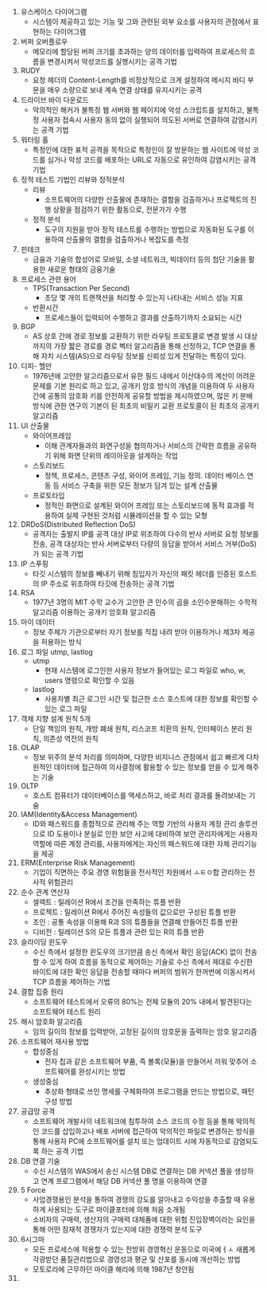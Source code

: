 1. 유스케이스 다이어그램
	- 시스템이 제공하고 있는 기능 및 그와 관련된 외부 요소를 사용자의 관점에서 표현하는 다이어그램
2. 버퍼 오버플로우 
	- 메모리에 할당된 버퍼 크기를 초과하는 양의 데이터를 입력하여 프로세스의 흐름을 변경시켜서 악성코드를 실행시키는 공격 기법
3. RUDY
	- 요청 헤더의 Content-Length를 비정상적으로 크게 설정하여 메시지 바디 부문을 매우 소량으로 보내 계속 연결 상태를 유지시키는 공격
4. 드라이브 바이 다운로드
	- 악의적인 해커가 불특정 웹 서버와 웹 페이지에 악성 스크립트를 설치하고, 불특정 사용자 접속시 사용자 동의 없이 실행되어 의도된 서버로 연결하여 감염시키는 공격 기법
5. 워터링 홀
	- 특정인에 대한 표적 공격을 목적으로 특정인이 잘 방문하는 웹 사이트에 악성 코드를 심거나 악성 코드를 배포하는 URL로 자동으로 유인하여 감염시키는 공격 기법
6. 정적 테스트 기법인 리뷰와 정적분석
	- 리뷰
		- 소프트웨어의 다양한 산출물에 존재하는 결함을 검출하거나 프로젝트의 진행 상황을 점검하기 위한 활동으로, 전문가가 수행
	- 정적 분석
		- 도구의 지원을 받아 정적 테스트를 수행하는 방법으로 자동화된 도구를 이용하여 산출물의 결함을 검출하거나 복잡도를 측정
7. 핀테크
	- 금융과 기술의 합성어로 모바일, 소셜 네트워크, 빅데이터 등의 첨단 기술을 활용한 새로운 형태의 금융기술
8. 프로세스 관련 용어
	- TPS(Transaction Per Second)
		- 초당 몇 개의 트랜잭션을 처리할 수 있는지 나타내는 서비스 성능 지표
	- 반환시간 
		- 프로세스들이 입력되어 수행하고 결과를 산출하기까지 소요되는 시간
9. BGP
	- AS 상호 간에 경로 정보를 교환하기 위한 라우팅 프로토콜로 변경 발생 시 대상까지의 가장 짧은 경로를 경로 벡터 알고리즘을 통해 선정하고, TCP 연결을 통해 자치 시스템(AS)으로 라우팅 정보를 신뢰성 있게 전달하는 특징이 있다.
10. 디피- 헬만
	- 1976년에 고안한 알고리즘으로서 유한 필드 내에서 이산대수의 계산이 어려운 문제를 기본 원리로 하고 있고, 공개키 암호 방식의 개념을 이용하여 두 사용자 간에 공통의 암호화 키를 안전하게 공유할 방법을 제시하였으며, 많은 키 분배 방식에 관한 연구의 기본이 된 최초의 비밀키 교환 프로토콜이 된 최초의 공개키 알고리즘
11. UI 산출물
	- 와이어프레임
		- 이해 관계자들과의 화면구성을 협의하거나 서비스의 간략한 흐름을 공유하기 위해 화면 단위의 레이아웃을 설계하는 작업
	- 스토리보드
		- 정책, 프로세스, 콘텐츠 구성, 와이어 프레임, 기능 정의. 데이터 베이스 연동 등 서비스 구축을 위한 모든 정보가 담겨 있는 설계 산출물
	- 프로토타입
		- 정적인 화면으로 설계된 와이어 프레임 또는 스토리보드에 동적 효과를 적용하여 실제 구현된 것처럼 시뮬레이션을 할 수 있는 모형
12. DRDoS(Distributed Reflection DoS)
	- 공격자는 출발지 IP를 공격 대상 IP로 위조하여 다수의 반사 서버로 요청 정보를 전송, 공격 대상자는 반사 서버로부터 다량의 응답을 받아서 서비스 거부(DoS)가 되는 공격 기법
13. IP 스푸핑
	- 타깃 시스템의 정보를 빼내기 위해 침입자가 자신의 패킷 헤더를 인증된 호스트의 IP 주소로 위조하여 타깃에 전송하는 공격 기법
14. RSA
	- 1977년 3명의 MIT 수학 교수가 고안한 큰 인수의 곱을 소인수분해하는 수학적 알고리즘 이용하는 공개키 암호화 알고리즘
15. 마이 데이터
	- 정보 주체가 기관으로부터 자기 정보를 직접 내려 받아 이용하거나 제3자 제공을 허용하는 방식
16. 로그 파일 utmp, lastlog
	- utmp
		- 현재 시스템에 로그인한 사용자 정보가 들어있는 로그 파일로 who, w, users 명령으로 확인할 수 있음
	- lastlog
		- 사용자별 최근 로그인 시간 및 접근한 소스 호스트에 대한 정보를 확인할 수 있는 로그 파일
17. 객체 지향 설계 원칙 5개
	- 단일 책임의 원칙, 개방 폐쇄 원칙, 리스코프 치환의 원칙, 인터페이스 분리 원칙, 의존성 역전의 원칙
18. OLAP
	- 정보 위주의 분석 처리를 의미하며, 다양한 비지니스 관점에서 쉽고 빠르게 다차원적인 데이터에 접근하여 의사결정에 활용할 수 있는 정보를 얻을 수 있게 해주는 기술
19. OLTP
	- 호스트 컴퓨터가 데이터베이스를 액세스하고, 바로 처리 결과를 돌려보내는 기술
20. IAM(Identity&Access Management)
	 - ID와 패스워드를 종합적으로 관리해 주는 역할 기반의 사용자 계정 관리 솔루션으로 ID 도용이나 분실로 인한 보안 사고에 대비하여 보안 관리자에게는 사용자 역할에 따른 계정 관리를, 사용자에게는 자신의 패스워드에 대한 자체 관리기능을 제공
21. ERM(Enterprise Risk Management)
	- 기업이 직면하는 주요 경영 위험들을 전사적인 차원에서 ㅗㅌㅇ합 관리하는 전사적 위험관리
22. 순수 관계 연산자
	- 셀렉트  : 릴레이션 R에서 조건을 만족하는 튜플 반환
	- 프로젝트 : 릴레이션 R에서 주어진 속성들의 값으로만 구성된 튜플 반환
	- 조인 : 공통 속성을 이용해 R과 S의 튜플들을 연결해 만들어진 튜플 반환
	- 디비전 : 릴레이션 S의 모든 튜플과 관련 있는 R의 튜플 반환
23. 슬라이딩 윈도우
	- 수신 측에서 설정한 윈도우의 크기만큼 송신 측에서 확인 응답(ACK) 없이 전송할 수 있게 하여 흐름을 동적으로 제어하는 기술로 수신 측에서 제대로 수신한 바이트에 대한 확인 응답을 전송할 때마다 버퍼의 범위가 한꺼번에 이동시켜서 TCP 흐름을 제어하는 기법
24. 결합 집중 원리
	- 소프트웨어 테스트에서 오류의 80%는 전체 모듈의 20% 내에서 발견된다는 소프트웨어 테스트 원리
25. 해시 암호화 알고리즘
	- 임의 길이의 정보를 입력받아, 고정된 길이의 암호문을 출력하는 암호 알고리즘
26. 소프트웨어 재사용 방법
	- 합성중심 
		- 전자 칩과 같은 소프트웨어 부품, 즉 볼록(모듈)을 만들어서 끼워 맞추어 소프트웨어를 완성시키는 방법
	- 생성중심
		- 추상화 형태로 쓰인 명세를 구체화하여 프로그램을 만드는 방법으로, 패턴 구성 방법
27. 공급망 공격
	- 소프트웨어 개발사의 네트워크에 침투하여 소스 코드의 수정 등을 통해 악의적인 코드를 삽입하고나 배포 서버에 접근하여 악의적인 파일로 변경하는 방식을 통해 사용자 PC에 소프트웨어를 설치 또는 업데이트 시에 자동적으로 감염되도록 하는 공격 기법
28. DB 연결 기술
	- 수신 시스템의 WAS에서 송신 시스템 DB로 연결하는 DB 커넥션 풀을 생성하고 연계 프로그램에서 해당 DB 커넥션 풀 명을 이용하여 연결
29. 5 Force
	- 사업경쟁용인 분석을 통하여 경쟁의 강도를 알아내고 수익성을 추출할 때 유용하게 사용되는 도구로 마이클포터에 의해 처음 소개됨
	- 소비자의 구매력, 생산자의 구매력 대체품에 대한 위험 진입장벽이라는 요인을 통해 어떤 잠재적 경쟁자가 있는지에 대한 경쟁력 분석 도구
30. 6시그마
	- 모든 프로세스에 적용할 수 있는 전방위 경영혁신 운동으로 미국에ㅓㅅ 새롭게 각광받던 품질관리법으로 경영성과 평균 및 산포를 동시에 개선하는 방법
	- 모토로라에 근무하던 마이클 해리에 의해 1987년 창안됨
31. 


